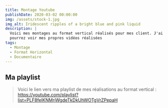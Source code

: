 ```yaml
---
title: Montage Youtube
publishDate: 2020-03-02 00:00:00
img: /assets/stock-1.jpg
img_alt: Iridescent ripples of a bright blue and pink liquid
description: |
  Voici mes montages au format vertical réalisés pour mes client. J'ai une chaîne Youtube du nom de "Lester" où vous
  pourrez voir mes propres vidéos réalisées
tags:
  - Montage
  - Format Horizontal
  - Documentaire
---
```


## Ma playlist

> Voici le lien vers ma playlist de mes réalisations au format vertical : https://youtube.com/playlist?list=PLF8feIKNMrjWgdeTkDkUhWOTgVrZPepaH
